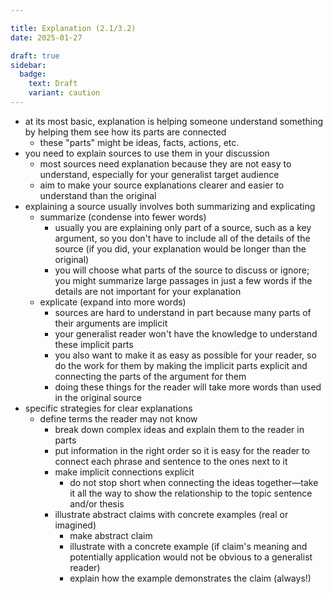 ```yaml
---

title: Explanation (2.1/3.2)
date: 2025-01-27

draft: true
sidebar:
  badge:
    text: Draft
    variant: caution
---
```


- at its most basic, explanation is helping someone understand something by helping them see how its parts are connected
	- these "parts" might be ideas, facts, actions, etc.
- you need to explain sources to use them in your discussion
	- most sources need explanation because they are not easy to understand, especially for your generalist target audience
	- aim to make your source explanations clearer and easier to understand than the original
- explaining a source usually involves both summarizing and explicating
	- summarize (condense into fewer words)
		- usually you are explaining only part of a source, such as a key argument, so you don't have to include all of the details of the source (if you did, your explanation would be longer than the original)
		- you will choose what parts of the source to discuss or ignore; you might summarize large passages in just a few words if the details are not important for your explanation
	- explicate (expand into more words)
		- sources are hard to understand in part because many parts of their arguments are implicit
		- your generalist reader won't have the knowledge to understand these implicit parts
		- you also want to make it as easy as possible for your reader, so do the work for them by making the implicit parts explicit and connecting the parts of the argument for them
		- doing these things for the reader will take more words than used in the original source
- specific strategies for clear explanations
	- define terms the reader may not know
		- break down complex ideas and explain them to the reader in parts
		- put information in the right order so it is easy for the reader to connect each phrase and sentence to the ones next to it
		- make implicit connections explicit
			- do not stop short when connecting the ideas together—take it all the way to show the relationship to the topic sentence and/or thesis
		- illustrate abstract claims with concrete examples (real or imagined)
			- make abstract claim
			- illustrate with a concrete example (if claim's meaning and potentially application would not be obvious to a generalist reader)
			- explain how the example demonstrates the claim (always!)
